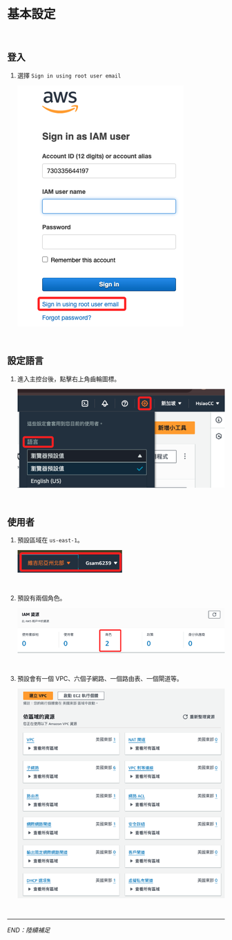 # 基本設定

<br>

## 登入

1. 選擇 `Sign in using root user email`

    ![](images/img_03.png)

<br>

## 設定語言

1. 進入主控台後，點擊右上角齒輪圖標。

    ![](images/img_02.png)

<br>

## 使用者

1. 預設區域在 `us-east-1`。

    ![](images/img_10.png)

<br>

2. 預設有兩個角色。

    ![](images/img_09.png)

<br>

3. 預設會有一個 VPC、六個子網路、一個路由表、一個閘道等。

    ![](images/img_11.png)

<br>

___

_END：陸續補足_
